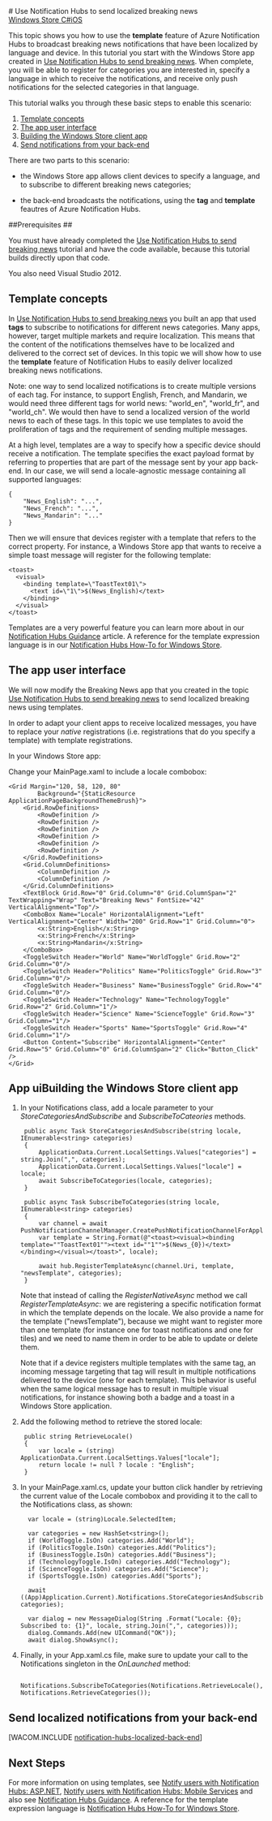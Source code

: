 <properties urlDisplayName="Localized Breaking News" pageTitle="Notification Hubs Localized Breaking News Tutorial" metaKeywords="" description="Learn how to use Azure Service Bus Notification Hubs to send localized breaking news notifications." metaCanonical="" services="mobile-services,notification-hubs" documentationCenter="" title="Use Notification Hubs to send localized breaking news" authors="ricksal" solutions="" manager="dwrede" editor="" />

<tags ms.service="notification-hubs" ms.workload="mobile" ms.tgt_pltfrm="mobile-windows-store" ms.devlang="dotnet" ms.topic="article" ms.date="01/01/1900" ms.author="ricksal" />
# Use Notification Hubs to send localized breaking news

<div class="dev-center-tutorial-selector sublanding"> 
    	<a href="/en-us/documentation/articles/notification-hubs-windows-store-dotnet-send-localized-breaking-news/" title="Windows Store C#" class="current">Windows Store C#</a><a href="/en-us/documentation/articles/notification-hubs-ios-send-localized-breaking-news/" title="iOS">iOS</a>
</div>

This topic shows you how to use the **template** feature of Azure Notification Hubs to broadcast breaking news notifications that have been localized by language and device. In this tutorial you start with the Windows Store app created in [Use Notification Hubs to send breaking news]. When complete, you will be able to register for categories you are interested in, specify a language in which to receive the notifications, and receive only push notifications for the selected categories in that language.

This tutorial walks you through these basic steps to enable this scenario:

1. [Template concepts] 
2. [The app user interface]
3. [Building the Windows Store client app]
4. [Send notifications from your back-end]


There are two parts to this scenario:

- the Windows Store app allows client devices to specify a language, and to subscribe to different breaking news categories; 

- the back-end broadcasts the notifications, using the **tag** and **template** feautres of Azure Notification Hubs.



##Prerequisites ##

You must have already completed the [Use Notification Hubs to send breaking news] tutorial and have the code available, because this tutorial builds directly upon that code. 

You also need Visual Studio 2012.


<h2><a name="concepts"></a>Template concepts</h2>

In [Use Notification Hubs to send breaking news] you built an app that used **tags** to subscribe to notifications for different news categories.
Many apps, however, target multiple markets and require localization. This means that the content of the notifications themselves have to be localized and delivered to the correct set of devices.
In this topic we will show how to use the **template** feature of Notification Hubs to easily deliver localized breaking news notifications.

Note: one way to send localized notifications is to create multiple versions of each tag. For instance, to support English, French, and Mandarin, we would need three different tags for world news: "world_en", "world_fr", and "world_ch". We would then have to send a localized version of the world news to each of these tags. In this topic we use templates to avoid the proliferation of tags and the requirement of sending multiple messages.

At a high level, templates are a way to specify how a specific device should receive a notification. The template specifies the exact payload format by referring to properties that are part of the message sent by your app back-end. In our case, we will send a locale-agnostic message containing all supported languages:

	{
		"News_English": "...",
		"News_French": "...",
		"News_Mandarin": "..."
	}

Then we will ensure that devices register with a template that refers to the correct property. For instance, a Windows Store app that wants to receive a simple toast message will register for the following template:

	<toast>
	  <visual>
	    <binding template=\"ToastText01\">
	      <text id=\"1\">$(News_English)</text>
	    </binding>
	  </visual>
	</toast>



Templates are a very powerful feature you can learn more about in our [Notification Hubs Guidance] article. A reference for the template expression language is in our [Notification Hubs How-To for Windows Store].


<h2><a name="ui"></a>The app user interface</h2>

We will now modify the Breaking News app that you created in the topic [Use Notification Hubs to send breaking news] to send localized breaking news using templates.


In order to adapt your client apps to receive localized messages, you have to replace your *native* registrations (i.e. registrations that do you specify a template) with template registrations.


In your Windows Store app:

Change your MainPage.xaml to include a locale combobox:

	<Grid Margin="120, 58, 120, 80"  
			Background="{StaticResource ApplicationPageBackgroundThemeBrush}">
        <Grid.RowDefinitions>
            <RowDefinition />
            <RowDefinition />
            <RowDefinition />
            <RowDefinition />
            <RowDefinition />
            <RowDefinition />
        </Grid.RowDefinitions>
        <Grid.ColumnDefinitions>
            <ColumnDefinition />
            <ColumnDefinition />
        </Grid.ColumnDefinitions>
        <TextBlock Grid.Row="0" Grid.Column="0" Grid.ColumnSpan="2"  TextWrapping="Wrap" Text="Breaking News" FontSize="42" VerticalAlignment="Top"/>
        <ComboBox Name="Locale" HorizontalAlignment="Left" VerticalAlignment="Center" Width="200" Grid.Row="1" Grid.Column="0">
            <x:String>English</x:String>
            <x:String>French</x:String>
            <x:String>Mandarin</x:String>
        </ComboBox>
        <ToggleSwitch Header="World" Name="WorldToggle" Grid.Row="2" Grid.Column="0"/>
        <ToggleSwitch Header="Politics" Name="PoliticsToggle" Grid.Row="3" Grid.Column="0"/>
        <ToggleSwitch Header="Business" Name="BusinessToggle" Grid.Row="4" Grid.Column="0"/>
        <ToggleSwitch Header="Technology" Name="TechnologyToggle" Grid.Row="2" Grid.Column="1"/>
        <ToggleSwitch Header="Science" Name="ScienceToggle" Grid.Row="3" Grid.Column="1"/>
        <ToggleSwitch Header="Sports" Name="SportsToggle" Grid.Row="4" Grid.Column="1"/>
        <Button Content="Subscribe" HorizontalAlignment="Center" Grid.Row="5" Grid.Column="0" Grid.ColumnSpan="2" Click="Button_Click" />
    </Grid>

<h2><a name="building-client"></a><span class="building app">App ui</span>Building the Windows Store client app</h2>

1. In your Notifications class, add a locale parameter to your  *StoreCategoriesAndSubscribe* and *SubscribeToCateories* methods.

		public async Task StoreCategoriesAndSubscribe(string locale, IEnumerable<string> categories)
        {
            ApplicationData.Current.LocalSettings.Values["categories"] = string.Join(",", categories);
            ApplicationData.Current.LocalSettings.Values["locale"] = locale;
            await SubscribeToCategories(locale, categories);
        }

        public async Task SubscribeToCategories(string locale, IEnumerable<string> categories)
        {
            var channel = await PushNotificationChannelManager.CreatePushNotificationChannelForApplicationAsync();
            var template = String.Format(@"<toast><visual><binding template=""ToastText01""><text id=""1"">$(News_{0})</text></binding></visual></toast>", locale);

            await hub.RegisterTemplateAsync(channel.Uri, template, "newsTemplate", categories);
        }

	Note that instead of calling the *RegisterNativeAsync* method we call *RegisterTemplateAsync*: we are registering a specific notification format in which the template depends on the locale. We also provide a name for the template ("newsTemplate"), because we might want to register more than one template (for instance one for toast notifications and one for tiles) and we need to name them in order to be able to update or delete them.

	Note that if a device registers multiple templates with the same tag, an incoming message targeting that tag will result in multiple notifications delivered to the device (one for each template). This behavior is useful when the same logical message has to result in multiple visual notifications, for instance showing both a badge and a toast in a Windows Store application.

2. Add the following method to retrieve the stored locale:

		public string RetrieveLocale()
        {
            var locale = (string) ApplicationData.Current.LocalSettings.Values["locale"];
            return locale != null ? locale : "English";
        }

3. In your MainPage.xaml.cs, update your button click handler by retrieving the current value of the Locale combobox and providing it to the call to the Notifications class, as shown:

		 var locale = (string)Locale.SelectedItem;
            
         var categories = new HashSet<string>();
         if (WorldToggle.IsOn) categories.Add("World");
         if (PoliticsToggle.IsOn) categories.Add("Politics");
         if (BusinessToggle.IsOn) categories.Add("Business");
         if (TechnologyToggle.IsOn) categories.Add("Technology");
         if (ScienceToggle.IsOn) categories.Add("Science");
         if (SportsToggle.IsOn) categories.Add("Sports");

         await ((App)Application.Current).Notifications.StoreCategoriesAndSubscribe(locale, categories);

         var dialog = new MessageDialog(String .Format("Locale: {0}; Subscribed to: {1}", locale, string.Join(",", categories)));
         dialog.Commands.Add(new UICommand("OK"));
         await dialog.ShowAsync();

4. Finally, in your App.xaml.cs file, make sure to update your call to the 
Notifications singleton in the *OnLaunched* method:

		Notifications.SubscribeToCategories(Notifications.RetrieveLocale(), Notifications.RetrieveCategories());


<h2><a name="send"></a>Send localized notifications from your back-end</h2>

[WACOM.INCLUDE [notification-hubs-localized-back-end](../includes/notification-hubs-localized-back-end.md)]





## Next Steps

For more information on using templates, see [Notify users with Notification Hubs: ASP.NET], [Notify users with Notification Hubs: Mobile Services] and also see [Notification Hubs Guidance]. A reference for the template expression language is [Notification Hubs How-To for Windows Store].

<!-- Anchors. -->
[Template concepts]: #concepts
[The app user interface]: #ui
[Building the Windows Store client app]: #building-client
[Send notifications from your back-end]: #send
[Next Steps]:#next-steps

<!-- Images. -->





















<!-- URLs. -->
[Mobile Service]: /en-us/develop/mobile/tutorials/get-started
[Notify users with Notification Hubs: ASP.NET]: /en-us/manage/services/notification-hubs/notify-users-aspnet
[Notify users with Notification Hubs: Mobile Services]: /en-us/manage/services/notification-hubs/notify-users
[Use Notification Hubs to send breaking news]: /en-us/manage/services/notification-hubs/breaking-news-dotnet 

[Submit an app page]: http://go.microsoft.com/fwlink/p/?LinkID=266582
[My Applications]: http://go.microsoft.com/fwlink/p/?LinkId=262039
[Live SDK for Windows]: http://go.microsoft.com/fwlink/p/?LinkId=262253
[Get started with Mobile Services]: /en-us/develop/mobile/tutorials/get-started/#create-new-service
[Get started with data]: /en-us/develop/mobile/tutorials/get-started-with-data-dotnet
[Get started with authentication]: /en-us/develop/mobile/tutorials/get-started-with-users-dotnet
[Get started with push notifications]: /en-us/develop/mobile/tutorials/get-started-with-push-dotnet
[Push notifications to app users]: /en-us/develop/mobile/tutorials/push-notifications-to-app-users-dotnet
[Authorize users with scripts]: /en-us/develop/mobile/tutorials/authorize-users-in-scripts-dotnet
[JavaScript and HTML]: /en-us/develop/mobile/tutorials/get-started-with-push-js

[Azure Management Portal]: https://manage.windowsazure.com/
[wns object]: http://go.microsoft.com/fwlink/p/?LinkId=260591
[Notification Hubs Guidance]: http://msdn.microsoft.com/en-us/library/jj927170.aspx
[Notification Hubs How-To for iOS]: http://msdn.microsoft.com/en-us/library/jj927168.aspx
[Notification Hubs How-To for Windows Store]: http://msdn.microsoft.com/en-us/library/jj927172.aspx

<!--HONumber=27-->
